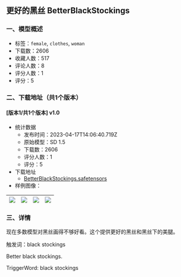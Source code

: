 ## 更好的黑丝 BetterBlackStockings
### 一、模型概述

- 标签：`female`, `clothes`, `woman`
- 下载数：2606
- 收藏人数：517
- 评论人数：8
- 评分人数：1
- 评分：5

### 二、下载地址（共1个版本）

#### [版本1/共1个版本] v1.0

- 统计数据
  - 发布时间：2023-04-17T14:06:40.719Z
  - 原始模型：SD 1.5
  - 下载数：2606
  - 评分人数：1
  - 评分：5
- 下载地址
  - [BetterBlackStockings.safetensors](https://civitai.com/api/download/models/46070)
- 样例图像：

| <img src="https://image.civitai.com/xG1nkqKTMzGDvpLrqFT7WA/c62dc595-250f-4138-1912-8e23f23a2400/width=450/499341.jpeg" /> | <img src="https://image.civitai.com/xG1nkqKTMzGDvpLrqFT7WA/8e2123f0-c2d9-4bbd-5c41-7ed151cbf500/width=450/499991.jpeg" /> | <img src="https://image.civitai.com/xG1nkqKTMzGDvpLrqFT7WA/e0ef0fd2-b15c-49d9-531f-7152a62b9a00/width=450/498625.jpeg" /> | <img src="https://image.civitai.com/xG1nkqKTMzGDvpLrqFT7WA/8d1ad599-64ed-409d-6702-bc5233472300/width=450/498608.jpeg" /> |
| ---- | ---- | ---- | ---- |


### 三、详情
<p>现在多数模型对黑丝画得不够好看。这个提供更好的黑丝和黑丝下的美腿。</p><p>触发词：black stockings</p><p></p><p>Better black stockings.</p><p>TriggerWord: black stockings</p><p></p>